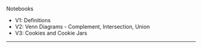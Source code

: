 Notebooks

* V1: Definitions
* V2: Venn Diagrams - Complement, Intersection, Union
* V3: Cookies and Cookie Jars

- - - -
